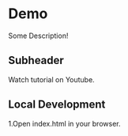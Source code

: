 # Demo

Some Description!

## Subheader

Watch tutorial on Youtube.

## Local Development

1.Open index.html in your browser.


